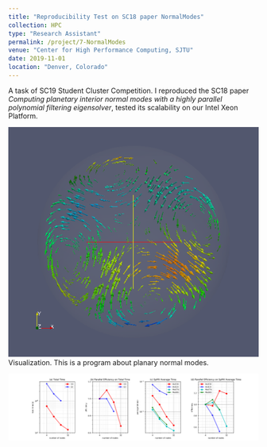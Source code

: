 ```yaml
---
title: "Reproducibility Test on SC18 paper NormalModes"
collection: HPC
type: "Research Assistant"
permalink: /project/7-NormalModes
venue: "Center for High Performance Computing, SJTU"
date: 2019-11-01
location: "Denver, Colorado"
---
```


A task of SC19 Student Cluster Competition. I reproduced the SC18 paper *Computing planetary interior normal modes with a highly parallel polynomial filtering eigensolver*, tested its scalability on our Intel Xeon Platform.

![Visualization](/images/normalmodes/17.png "Visualization")
Visualization. This is a program about planary normal modes.

![Scaling](/images/normalmodes/Strong_Scaling.png)

